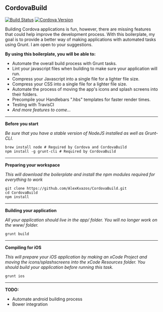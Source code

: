 CordovaBuild
------

[![Build Status](https://travis-ci.org/AlexKvazos/CordovaBuild.svg)](https://travis-ci.org/AlexKvazos/CordovaBuild) [![Cordova Version](http://img.shields.io/badge/Cordova-3.6.3-blue.svg)](http://cordova.apache.org/docs/en/3.6.0/)

Building Cordova applications is fun, however, there are missing features that could help improve the development process. With this boilerplate, my goal is to provide a better way of making applications with automated tasks using Grunt. I am open to your suggestions.


**By using this boilerplate, you will be able to:**

 - Automate the overall build process with Grunt tasks.
 - Lint your javascript files when building to make sure your application will run.
 - Compress your Javascript into a single file for a lighter file size.
 - Compress your CSS into a single file for a lighter file size.
 - Automate the process of moving the app's icons and splash screens into their folders.
 - Precompile your Handlebars ".hbs" templates for faster render times.
 - Testing with TravisCI
 - *And more features to come...*

-----

**Before you start**

*Be sure that you have a stable version of NodeJS installed as well as Grunt-CLI.*

    brew install node # Required by Cordova and CordovaBuild
    npm install -g grunt-cli # Required by CordovaBuild

-----

**Preparing your workspace**

*This will download the boilerplate and install the npm modules required for everything to work*

    git clone https://github.com/AlexKvazos/CordovaBuild.git
    cd CordovaBuild
    npm install

-----

**Building your application**

*All your application should live in the app/ folder. You will no longer work on the www/ folder.*

    grunt build

-----

**Compiling for iOS**

*This will prepare your iOS application by making an xCode Project and moving the icons/splashscreens into the xCode Resources folder. You should build your application before running this task.*

    grunt ios

-----

**TODO:**

- Automate android building process
- Bower integration